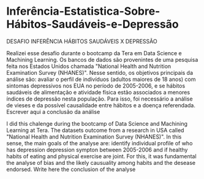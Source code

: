 # Inferência-Estatistica-Sobre-Hábitos-Saudáveis-e-Depressão
DESAFIO INFERÊNCIA HÁBITOS SAUDÁVEIS X DEPRESSÃO

Realizei esse desafio durante o bootcamp da Tera em Data Science e Machining Learning. Os bancos de dados são provenintes de uma pesquisa feita nos Estados Unidos chamada "National Health and Nutrition Examination Survey (NHANES)". Nesse sentido, os objetivos principais da análise são: avaliar o perfil de indivíduos (adultos maiores de 18 anos) com sintomas depressivos nos EUA no período de 2005-2006, e se hábitos saudáveis de alimentação e atividade física estão associados a menores índices de depressão nesta população. Para isso, foi necessário a análise de vieses e da possível causalidade entre hábitos e a doença referendada. Escrever aqui a conclusão da análise

I did this chalenge during the bootcamp of Data Science and Machining Learning at Tera. The datasets outcome from a research in USA called "National Health and Nutrition Examination Survey (NHANES)". In this sense, the main goals of the analyse are: identify individual profile of who has depression depression sympton between 2005-2006 and if healthy habits of eating and physical exercise are joint. For this, it was fundamental the analyse of bias and the likely causuality among habits and the desease endorsed. Write here the conclusion of the analyse
